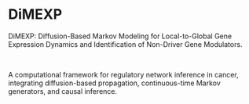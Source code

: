 # DiMEXP
DiMEXP: Diffusion-Based Markov Modeling for Local-to-Global Gene Expression Dynamics and Identification of Non-Driver Gene Modulators.

$~~$

A computational framework for regulatory network inference in cancer, integrating diffusion-based propagation, continuous-time Markov generators, and causal inference.

